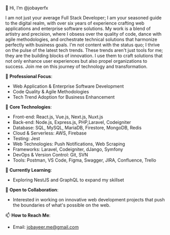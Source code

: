 👋 Hi, I’m @jobayerfx

I am not just your average Full Stack Developer; I am your seasoned guide to the digital realm, with over six years of experience crafting web applications and enterprise software solutions. My work is a blend of artistry and precision, where I obsess over the quality of code, dance with agile methodologies, and orchestrate technical solutions that harmonize perfectly with business goals. I'm not content with the status quo; I thrive on the pulse of the latest tech trends. These trends aren't just tools for me; they are the building blocks of innovation. I use them to craft solutions that not only enhance user experiences but also propel organizations to success. Join me on this journey of technology and transformation.

💼 **Professional Focus**:
- Web Application & Enterprise Software Development
- Code Quality & Agile Methodologies
- Tech Trend Adoption for Business Enhancement

🚀 **Core Technologies**:
- Front-end: React.js, Vue.js, Next.js, Nuxt.js
- Back-end: Node.js, Express.js, PHP,Laravel, Codeigniter
- Database: SQL, MySQL, MariaDB, Firestore, MongoDB, Redis
- Cloud & Serverless: AWS, Firebase
- Testing: Jest
- Web Technologies: Push Notifications, Web Scraping
- Frameworks: Laravel, Codeigniter, dJango, Symfony
- DevOps & Version Control: Git, SVN
- Tools: Postman, VS Code, Figma, Swagger, JIRA, Confluence, Trello

🌱 **Currently Learning**:
- Exploring NestJS and GraphQL to expand my skillset

💞️ **Open to Collaboration**:
- Interested in working on innovative web development projects that push the boundaries of what's possible on the web.

📫 **How to Reach Me**:
- Email: jobayeer.me@gmail.com
